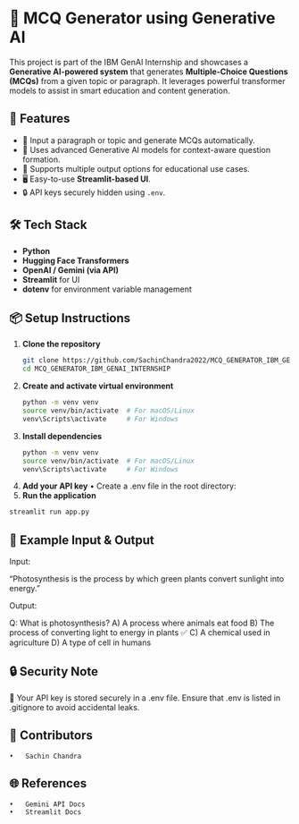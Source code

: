 # 🧠 MCQ Generator using Generative AI

This project is part of the IBM GenAI Internship and showcases a **Generative AI-powered system** that generates **Multiple-Choice Questions (MCQs)** from a given topic or paragraph. It leverages powerful transformer models to assist in smart education and content generation.


## 🚀 Features

- 📝 Input a paragraph or topic and generate MCQs automatically.
- 🤖 Uses advanced Generative AI models for context-aware question formation.
- 🧠 Supports multiple output options for educational use cases.
- 🖥️ Easy-to-use **Streamlit-based UI**.
- 🔒 API keys securely hidden using `.env`.


## 🛠️ Tech Stack

- **Python**
- **Hugging Face Transformers**
- **OpenAI / Gemini (via API)**
- **Streamlit** for UI
- **dotenv** for environment variable management


## 📦 Setup Instructions

1. **Clone the repository**
   ```bash
   git clone https://github.com/SachinChandra2022/MCQ_GENERATOR_IBM_GENAI_INTERNSHIP.git
   cd MCQ_GENERATOR_IBM_GENAI_INTERNSHIP
   ```
2. **Create and activate virtual environment**
   ```bash
   python -m venv venv
   source venv/bin/activate  # For macOS/Linux
   venv\Scripts\activate     # For Windows
   ```
3. **Install dependencies**
   ```bash
   python -m venv venv
   source venv/bin/activate  # For macOS/Linux
   venv\Scripts\activate     # For Windows
   ```
4.	**Add your API key**
   •	Create a .env file in the root directory:
5.	**Run the application**
   ```bash
   streamlit run app.py
   ```
## 🧪 Example Input & Output

Input:

“Photosynthesis is the process by which green plants convert sunlight into energy.”

Output:

Q: What is photosynthesis?
A) A process where animals eat food
B) The process of converting light to energy in plants ✅
C) A chemical used in agriculture
D) A type of cell in humans


## 🔒 Security Note

🔑 Your API key is stored securely in a .env file. Ensure that .env is listed in .gitignore to avoid accidental leaks.


## 🤝 Contributors
	•	Sachin Chandra


## 🌐 References
	•	Gemini API Docs
	•	Streamlit Docs
